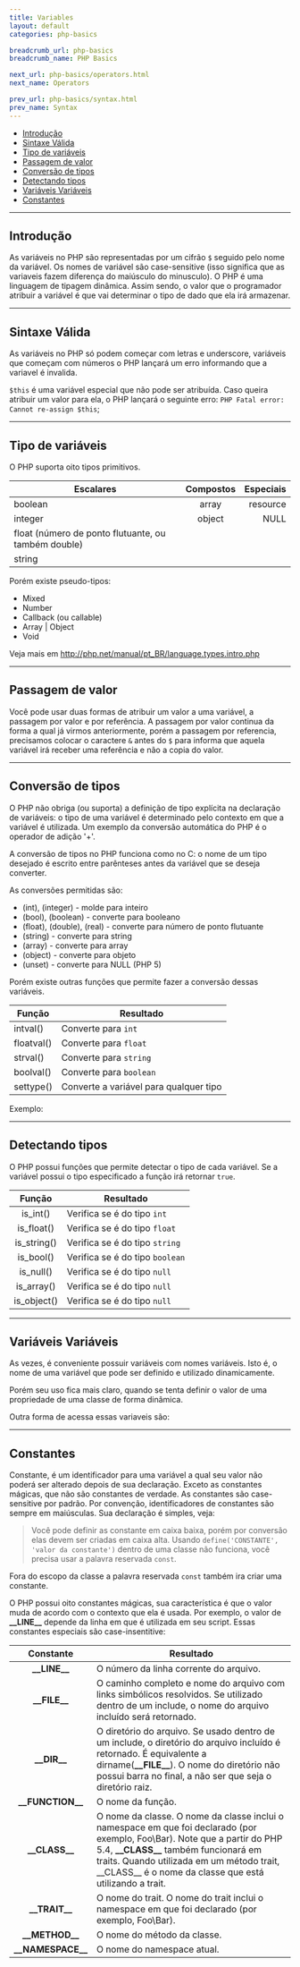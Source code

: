 ```yaml
---
title: Variables
layout: default
categories: php-basics

breadcrumb_url: php-basics
breadcrumb_name: PHP Basics

next_url: php-basics/operators.html
next_name: Operators

prev_url: php-basics/syntax.html
prev_name: Syntax
---
```


* [Introdução](#introduo)
* [Sintaxe Válida](#sintaxe-vlida)
* [Tipo de variáveis](#tipo-de-variveis)
* [Passagem de valor](#passagem-de-valor)
* [Conversão de tipos](#converso-de-tipos)
* [Detectando tipos](#detectando-tipos)
* [Variáveis Variáveis](#variveis-variveis)
* [Constantes](#constantes)

***

## Introdução
As variáveis no PHP são representadas por um cifrão `$` seguido pelo nome da variável. Os nomes de variável são case-sensitive (isso significa que as variaveis fazem diferença do maiúsculo do minusculo). O PHP é uma linguagem de tipagem dinâmica. Assim sendo, o valor que o programador atribuir a variável é que vai determinar o tipo de dado que ela irá armazenar.

<script src="https://gist.github.com/alefcastelo/df36ce3a3ff82bd32d9974af4492c51b.js"></script>

***

## Sintaxe Válida
As variáveis no PHP só podem começar com letras e underscore, variáveis que começam com números o PHP lançará um erro informando que a variavel é invalida.

<script src="https://gist.github.com/alefcastelo/63e274a2420e2065fa93a3d50ab9460e.js"></script>

`$this` é uma variável especial que não pode ser atribuída. Caso queira atribuir um valor para ela, o PHP lançará o seguinte erro: `PHP Fatal error:  Cannot re-assign $this`;

***

## Tipo de variáveis    
O PHP suporta oito tipos primitivos.

| Escalares                                           | Compostos     | Especiais  |
| --------------------------------------------------- |:-------------:| ----------:|
| boolean                                             | array         | resource   |
| integer                                             | object        | NULL       |
| float (número de ponto flutuante, ou também double) |               |            |
| string                                              |               |            |

Porém existe pseudo-tipos:
* Mixed
* Number
* Callback (ou callable)
* Array | Object
* Void

Veja mais em http://php.net/manual/pt_BR/language.types.intro.php

***

## Passagem de valor
Você pode usar duas formas de atribuir um valor a uma variável, a passagem por valor e por referência. A passagem por valor continua da forma a qual já virmos anteriormente, porém a passagem por referencia, precisamos colocar o caractere `&` antes do `$` para informa que aquela variável irá receber uma referência e não a copia do valor.

<script src="https://gist.github.com/alefcastelo/4aa4d283e182836780b6b0139a86392d.js"></script>

***

## Conversão de tipos 
O PHP não obriga (ou suporta) a definição de tipo explícita na declaração de variáveis: o tipo de uma variável é determinado pelo contexto em que a variável é utilizada. Um exemplo da conversão automática do PHP é o operador de adição '+'.

<script src="https://gist.github.com/alefcastelo/ae54ebeb0434076ed49778362f9c132d.js"></script>

A conversão de tipos no PHP funciona como no C: o nome de um tipo desejado é escrito entre parênteses antes da variável que se deseja converter.

<script src="https://gist.github.com/alefcastelo/2eb14e4c10f5109da400b5b96b4291ab.js"></script>

As conversões permitidas são:
* (int), (integer) - molde para inteiro
* (bool), (boolean) - converte para booleano
* (float), (double), (real) - converte para número de ponto flutuante
* (string) - converte para string
* (array) - converte para array
* (object) - converte para objeto
* (unset) - converte para NULL (PHP 5)

Porém existe outras funções que permite fazer a conversão dessas variáveis.

| Função       | Resultado                               |
| ------------ |-----------------------------------------|
| intval()     | Converte para `int`                     |
| floatval()   | Converte para `float`                   |
| strval()     | Converte para `string`                  |
| boolval()    | Converte para `boolean`                 |
| settype()    | Converte a variável para qualquer tipo  |

Exemplo: 

<script src="https://gist.github.com/alefcastelo/ff5ae199a77c4637d624dbabc45c54dd.js"></script>

***

## Detectando tipos
O PHP possui funções que permite detectar o tipo de cada variável. Se a variável possui o tipo especificado a função irá retornar `true`.


| Função       | Resultado                               |
|:------------:|-----------------------------------------|
| is_int()     | Verifica se é do tipo `int`             |
| is_float()   | Verifica se é do tipo `float`           |
| is_string()  | Verifica se é do tipo `string`          |
| is_bool()    | Verifica se é do tipo `boolean`         |
| is_null()    | Verifica se é do tipo `null`            |
| is_array()   | Verifica se é do tipo `null`            |
| is_object()  | Verifica se é do tipo `null`            |

***

##  Variáveis Variáveis
As vezes, é conveniente possuir variáveis com nomes variáveis. Isto é, o nome de uma variável que pode ser definido e utilizado dinamicamente. 

<script src="https://gist.github.com/alefcastelo/e5202ddf82268c546f7261ad07c55765.js"></script>

Porém seu uso fica mais claro, quando se tenta definir o valor de uma propriedade de uma classe de forma dinâmica.

<script src="https://gist.github.com/alefcastelo/bbba65ac9ad55344b8534d61cb575a8a.js"></script>

Outra forma de acessa essas variaveis são:

<script src="https://gist.github.com/alefcastelo/8496d51de74fa29e456eede7fdd168d0.js"></script>

***

## Constantes
Constante, é um identificador para uma variável a qual seu valor não poderá ser alterado depois de sua declaração. Exceto as constantes mágicas, que não são constantes de verdade. As constantes são case-sensitive por padrão. Por convenção, identificadores de constantes são sempre em maiúsculas. Sua declaração é simples, veja:

<script src="https://gist.github.com/alefcastelo/90e67cf4e236e40bfed5aa164db9d853.js"></script>

> Você pode definir as constante em caixa baixa, porém por conversão elas devem ser criadas em caixa alta. Usando `define('CONSTANTE', 'valor da constante')` dentro de uma classe não funciona, você precisa usar a palavra reservada `const`.

<script src="https://gist.github.com/alefcastelo/219cfa0b910d1d618573b9bc5e4dcbcb.js"></script>

Fora do escopo da classe a palavra reservada `const` também ira criar uma constante.

<script src="https://gist.github.com/alefcastelo/2ab0e9aeae04fe4e76343513c5d89111.js"></script>

O PHP possui oito constantes mágicas, sua característica é que o valor muda de acordo com o contexto que ela é usada. Por exemplo, o valor de **\_\_LINE\_\_** depende da linha em que é utilizada em seu script. Essas constantes especiais são case-insentitive:

<script src="https://gist.github.com/alefcastelo/eb0b17818698e3c1d10a3936c29a2cac.js"></script>

| Constante             | Resultado                               |
|:---------------------:| --------------------------------------- |
| **\_\_LINE\_\_**      | O número da linha corrente do arquivo.             |
| **\_\_FILE\_\_**      | O caminho completo e nome do arquivo com links simbólicos resolvidos. Se utilizado dentro de um include, o nome do arquivo incluído será retornado. |
| **\_\_DIR\_\_**       |  O diretório do arquivo. Se usado dentro de um include, o diretório do arquivo incluído é retornado. É equivalente a dirname(**\_\_FILE\_\_**). O nome do diretório não possui barra no final, a não ser que seja o diretório raiz. |
| **\_\_FUNCTION\_\_**  | O nome da função. |
| **\_\_CLASS\_\_**     | O nome da classe. O nome da classe inclui o namespace em que foi declarado (por exemplo, Foo\Bar). Note que a partir do PHP 5.4, **\_\_CLASS\_\_** também funcionará em traits. Quando utilizada em um método trait, \_\_CLASS\_\_ é o nome da classe que está utilizando a trait. |
| **\_\_TRAIT\_\_**     | O nome do trait. O nome do trait inclui o namespace em que foi declarado (por exemplo, Foo\Bar).   |
| **\_\_METHOD\_\_**    | O nome do método da classe.             |
| **\_\_NAMESPACE\_\_** | O nome do namespace atual.             |
